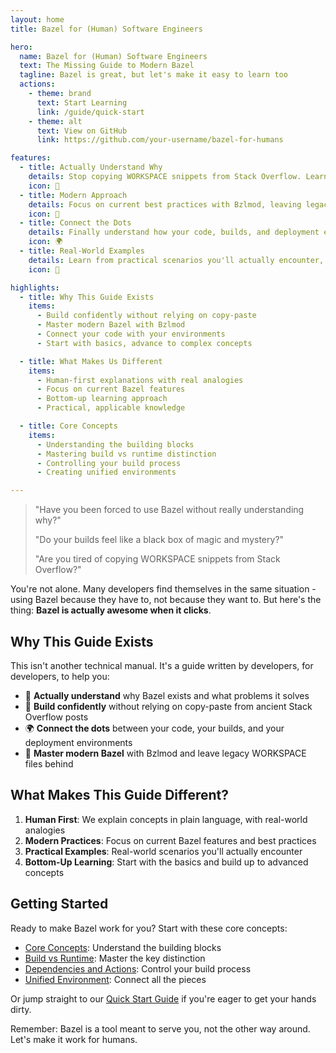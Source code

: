 ```yaml
---
layout: home
title: Bazel for (Human) Software Engineers

hero:
  name: Bazel for (Human) Software Engineers
  text: The Missing Guide to Modern Bazel
  tagline: Bazel is great, but let's make it easy to learn too
  actions:
    - theme: brand
      text: Start Learning
      link: /guide/quick-start
    - theme: alt
      text: View on GitHub
      link: https://github.com/your-username/bazel-for-humans

features:
  - title: Actually Understand Why
    details: Stop copying WORKSPACE snippets from Stack Overflow. Learn why Bazel exists and what problems it really solves.
    icon: 🎯
  - title: Modern Approach
    details: Focus on current best practices with Bzlmod, leaving legacy approaches in the past where they belong.
    icon: 🚀
  - title: Connect the Dots
    details: Finally understand how your code, builds, and deployment environments work together in harmony.
    icon: 🌍
  - title: Real-World Examples
    details: Learn from practical scenarios you'll actually encounter, not contrived examples.
    icon: 🔨

highlights:
  - title: Why This Guide Exists
    items:
      - Build confidently without relying on copy-paste
      - Master modern Bazel with Bzlmod
      - Connect your code with your environments
      - Start with basics, advance to complex concepts

  - title: What Makes Us Different
    items:
      - Human-first explanations with real analogies
      - Focus on current Bazel features
      - Bottom-up learning approach
      - Practical, applicable knowledge

  - title: Core Concepts
    items:
      - Understanding the building blocks
      - Mastering build vs runtime distinction
      - Controlling your build process
      - Creating unified environments

---
```


> "Have you been forced to use Bazel without really understanding why?"
> 
> "Do your builds feel like a black box of magic and mystery?"
> 
> "Are you tired of copying WORKSPACE snippets from Stack Overflow?"

You're not alone. Many developers find themselves in the same situation - using Bazel because they have to, not because they want to. But here's the thing: **Bazel is actually awesome when it clicks**.

## Why This Guide Exists

This isn't another technical manual. It's a guide written by developers, for developers, to help you:

- 🎯 **Actually understand** why Bazel exists and what problems it solves
- 🔨 **Build confidently** without relying on copy-paste from ancient Stack Overflow posts
- 🌍 **Connect the dots** between your code, your builds, and your deployment environments
- 🚀 **Master modern Bazel** with Bzlmod and leave legacy WORKSPACE files behind

## What Makes This Guide Different?

1. **Human First**: We explain concepts in plain language, with real-world analogies
2. **Modern Practices**: Focus on current Bazel features and best practices
3. **Practical Examples**: Real-world scenarios you'll actually encounter
4. **Bottom-Up Learning**: Start with the basics and build up to advanced concepts

## Getting Started

Ready to make Bazel work for you? Start with these core concepts:

- [Core Concepts](/concepts/core-concepts.html): Understand the building blocks
- [Build vs Runtime](/concepts/build-vs-runtime.html): Master the key distinction
- [Dependencies and Actions](/concepts/dependencies-and-actions.html): Control your build process
- [Unified Environment](/concepts/unified-environment.html): Connect all the pieces

Or jump straight to our [Quick Start Guide](/guide/quick-start.html) if you're eager to get your hands dirty.

Remember: Bazel is a tool meant to serve you, not the other way around. Let's make it work for humans.
